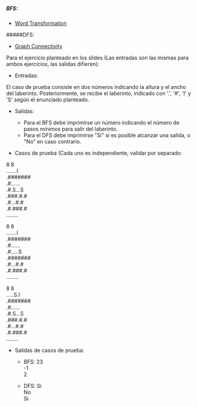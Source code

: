 ##### BFS:
* [Word Transformation](https://uva.onlinejudge.org/index.php?option=com_onlinejudge&Itemid=8&category=148&page=show_problem&problem=370)

#####DFS:

* [Graph Connectivity](https://uva.onlinejudge.org/index.php?option=com_onlinejudge&Itemid=8&category=152&page=show_problem&problem=400)



Para el ejercicio planteado en los slides (Las entradas son las mismas para ambos ejercicios, las salidas difieren):

* Entradas:

El caso de prueba consiste en dos números indicando la altura y el ancho del laberinto.
Posteriormente, se recibe el laberinto, indicado con '.', '#', 'I' y 'S' según el enunciado planteado.

* Salidas:
    * Para el BFS debe imprimirse un número indicando el número de pasos mínimos para salir del laberinto.
    * Para el DFS debe imprimirse "Si" si es posible alcanzar una salida, o "No" en caso contrario.
    
* Casos de prueba (Cada uno es independiente, validar por separado:


8 8  
.......I  
.#######  
.#......  
.#.S...S  
.###.#.#  
.#...#.#  
.#.###.#  
........  

  
  
8 8  
.......I  
.#######  
.#......  
.#.....S  
.#######  
.#...#.#  
.#.###.#  
........  
  
  
8 8  
.....S.I  
.#######  
.#......  
.#.S...S  
.###.#.#  
.#...#.#  
.#.###.#  
........  

* Salidas de casos de prueba:

    * BFS:
23  
-1  
2   

    * DFS:
Si  
No  
Si  

